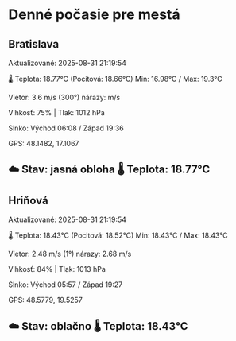﻿# Denné počasie pre mestá

## Bratislava
Aktualizované: 2025-08-31 21:19:54

🌡️ Teplota: 18.77°C 
(Pocitová: 18.66°C)
Min: 16.98°C / Max: 19.3°C

Vietor: 3.6 m/s    (300°) 
nárazy:  m/s

Vlhkosť: 75% | Tlak: 1012 hPa

Slnko: Východ 06:08 / Západ 19:36

GPS: 48.1482, 17.1067

☁️ Stav: jasná obloha        🌡️ Teplota: 18.77°C
---

## Hriňová
Aktualizované: 2025-08-31 21:19:54

🌡️ Teplota: 18.43°C 
(Pocitová: 18.52°C)
Min: 18.43°C / Max: 18.43°C

Vietor: 2.48 m/s (1°)
nárazy: 2.68 m/s

Vlhkosť: 84% | Tlak: 1013 hPa

Slnko: Východ 05:57 / Západ 19:27

GPS: 48.5779, 19.5257

☁️ Stav: oblačno        🌡️ Teplota: 18.43°C
---
